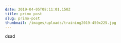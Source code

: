 ```yaml
---
date: 2019-04-05T08:11:01.150Z
title: primo post
slug: primo-post
thumbnail: /images/uploads/training2019-450x225.jpg
---
```

dsad
